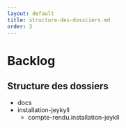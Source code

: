 ```yaml
---
layout: default
title: structure-des-dossciers.md
order: 2
---
```



# Backlog

<!-- new slide -->

## Structure des dossiers

- docs 
 - installation-jeykyll
    - compte-rendu.installation-jeykll

<!-- new slide -->
